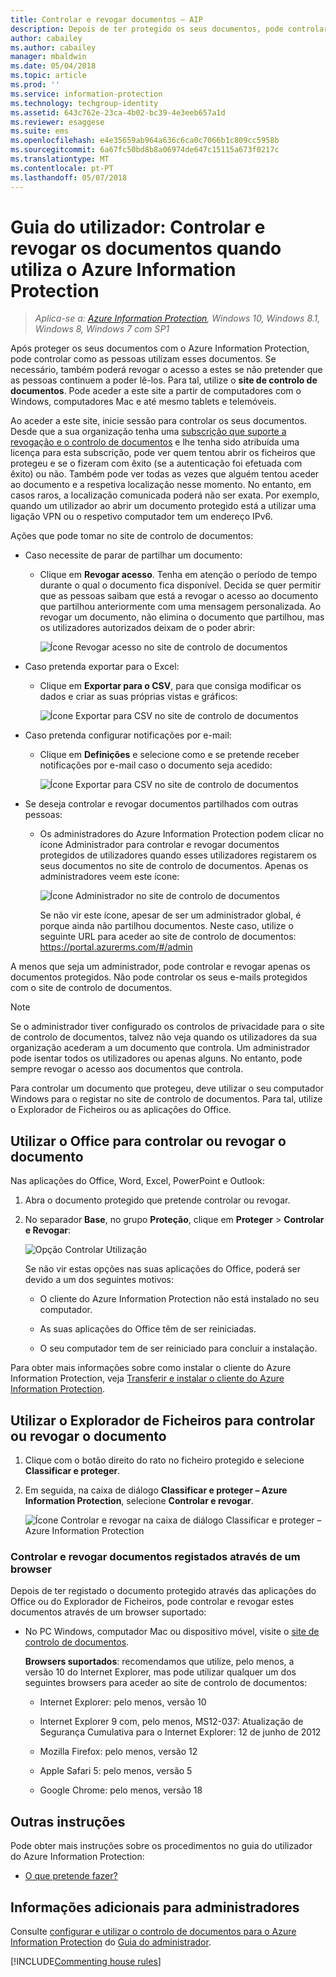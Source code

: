 ```yaml
---
title: Controlar e revogar documentos – AIP
description: Depois de ter protegido os seus documentos, pode controlar a forma como as pessoas os utilizam. Se necessário, também poderá revogar o acesso a esses documentos se não pretender que as pessoas continuem a poder lê-los.
author: cabailey
ms.author: cabailey
manager: mbaldwin
ms.date: 05/04/2018
ms.topic: article
ms.prod: ''
ms.service: information-protection
ms.technology: techgroup-identity
ms.assetid: 643c762e-23ca-4b02-bc39-4e3eeb657a1d
ms.reviewer: esaggese
ms.suite: ems
ms.openlocfilehash: e4e35659ab964a636c6ca0c7066b1c809cc5958b
ms.sourcegitcommit: 6a67fc50bd8b8a06974de647c15115a673f0217c
ms.translationtype: MT
ms.contentlocale: pt-PT
ms.lasthandoff: 05/07/2018
---
```

# <a name="user-guide-track-and-revoke-your-documents-when-you-use-azure-information-protection"></a>Guia do utilizador: Controlar e revogar os documentos quando utiliza o Azure Information Protection

>*Aplica-se a: [Azure Information Protection](https://azure.microsoft.com/pricing/details/information-protection), Windows 10, Windows 8.1, Windows 8, Windows 7 com SP1*

Após proteger os seus documentos com o Azure Information Protection, pode controlar como as pessoas utilizam esses documentos. Se necessário, também poderá revogar o acesso a estes se não pretender que as pessoas continuem a poder lê-los. Para tal, utilize o **site de controlo de documentos**. Pode aceder a este site a partir de computadores com o Windows, computadores Mac e até mesmo tablets e telemóveis.

Ao aceder a este site, inicie sessão para controlar os seus documentos. Desde que a sua organização tenha uma [subscrição que suporte a revogação e o controlo de documentos](https://www.microsoft.com/cloud-platform/azure-information-protection-features) e lhe tenha sido atribuída uma licença para esta subscrição, pode ver quem tentou abrir os ficheiros que protegeu e se o fizeram com êxito (se a autenticação foi efetuada com êxito) ou não. Também pode ver todas as vezes que alguém tentou aceder ao documento e a respetiva localização nesse momento. No entanto, em casos raros, a localização comunicada poderá não ser exata. Por exemplo, quando um utilizador ao abrir um documento protegido está a utilizar uma ligação VPN ou o respetivo computador tem um endereço IPv6.

Ações que pode tomar no site de controlo de documentos:

- Caso necessite de parar de partilhar um documento: 
    
    - Clique em **Revogar acesso**. Tenha em atenção o período de tempo durante o qual o documento fica disponível. Decida se quer permitir que as pessoas saibam que está a revogar o acesso ao documento que partilhou anteriormente com uma mensagem personalizada. Ao revogar um documento, não elimina o documento que partilhou, mas os utilizadores autorizados deixam de o poder abrir:
        
        ![Ícone Revogar acesso no site de controlo de documentos](../media/tracking-site-revoke-access-icon.png)
        
- Caso pretenda exportar para o Excel: 
    
    - Clique em **Exportar para o CSV**, para que consiga modificar os dados e criar as suas próprias vistas e gráficos:
         
        ![Ícone Exportar para CSV no site de controlo de documentos](../media/tracking-site-export-icon.png)
         
- Caso pretenda configurar notificações por e-mail: 
     
    - Clique em **Definições** e selecione como e se pretende receber notificações por e-mail caso o documento seja acedido:
        
        ![Ícone Exportar para CSV no site de controlo de documentos](../media/tracking-site-settings-email.png)

- Se deseja controlar e revogar documentos partilhados com outras pessoas:
    
    - Os administradores do Azure Information Protection podem clicar no ícone Administrador para controlar e revogar documentos protegidos de utilizadores quando esses utilizadores registarem os seus documentos no site de controlo de documentos. Apenas os administradores veem este ícone:
        
        ![Ícone Administrador no site de controlo de documentos](../media/tracking-site-admin-icon.png)
        
        Se não vir este ícone, apesar de ser um administrador global, é porque ainda não partilhou documentos. Neste caso, utilize o seguinte URL para aceder ao site de controlo de documentos: https://portal.azurerms.com/#/admin

A menos que seja um administrador, pode controlar e revogar apenas os documentos protegidos. Não pode controlar os seus e-mails protegidos com o site de controlo de documentos.

> [!NOTE] 
> Se o administrador tiver configurado os controlos de privacidade para o site de controlo de documentos, talvez não veja quando os utilizadores da sua organização acederam a um documento que controla. Um administrador pode isentar todos os utilizadores ou apenas alguns. No entanto, pode sempre revogar o acesso aos documentos que controla.

Para controlar um documento que protegeu, deve utilizar o seu computador Windows para o registar no site de controlo de documentos. Para tal, utilize o Explorador de Ficheiros ou as aplicações do Office.

## <a name="using-office-to-track-or-revoke-the-document"></a>Utilizar o Office para controlar ou revogar o documento

Nas aplicações do Office, Word, Excel, PowerPoint e Outlook: 

1. Abra o documento protegido que pretende controlar ou revogar.

2. No separador **Base**, no grupo **Proteção**, clique em **Proteger** > **Controlar e Revogar**:

    ![Opção Controlar Utilização](../media/track-usage-callout.png)
    
    Se não vir estas opções nas suas aplicações do Office, poderá ser devido a um dos seguintes motivos:
    
    - O cliente do Azure Information Protection não está instalado no seu computador.
    
    - As suas aplicações do Office têm de ser reiniciadas.
    
    - O seu computador tem de ser reiniciado para concluir a instalação.
    
Para obter mais informações sobre como instalar o cliente do Azure Information Protection, veja [Transferir e instalar o cliente do Azure Information Protection](install-client-app.md).

## <a name="using-file-explorer-to-track-or-revoke-the-document"></a>Utilizar o Explorador de Ficheiros para controlar ou revogar o documento

1. Clique com o botão direito do rato no ficheiro protegido e selecione **Classificar e proteger**.

2. Em seguida, na caixa de diálogo **Classificar e proteger – Azure Information Protection**, selecione **Controlar e revogar**.

    ![Ícone Controlar e revogar na caixa de diálogo Classificar e proteger – Azure Information Protection](../media/track-and-revoke.png)


### <a name="using-a-web-browser-to-track-and-revoke-documents-that-you-have-registered"></a>Controlar e revogar documentos registados através de um browser

Depois de ter registado o documento protegido através das aplicações do Office ou do Explorador de Ficheiros, pode controlar e revogar estes documentos através de um browser suportado:

- No PC Windows, computador Mac ou dispositivo móvel, visite o [site de controlo de documentos](https://go.microsoft.com/fwlink/?LinkId=529562).

    **Browsers suportados**: recomendamos que utilize, pelo menos, a versão 10 do Internet Explorer, mas pode utilizar qualquer um dos seguintes browsers para aceder ao site de controlo de documentos:

    - Internet Explorer: pelo menos, versão 10

    - Internet Explorer 9 com, pelo menos, MS12-037: Atualização de Segurança Cumulativa para o Internet Explorer: 12 de junho de 2012

    - Mozilla Firefox: pelo menos, versão 12

    - Apple Safari 5: pelo menos, versão 5

    - Google Chrome: pelo menos, versão 18


## <a name="other-instructions"></a>Outras instruções
Pode obter mais instruções sobre os procedimentos no guia do utilizador do Azure Information Protection:

- [O que pretende fazer?](client-user-guide.md#what-do-you-want-to-do)

## <a name="additional-information-for-administrators"></a>Informações adicionais para administradores    
Consulte [configurar e utilizar o controlo de documentos para o Azure Information Protection](client-admin-guide-document-tracking.md) do [Guia do administrador](client-admin-guide.md).

[!INCLUDE[Commenting house rules](../includes/houserules.md)]